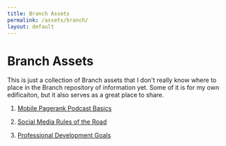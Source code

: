 ```yaml
---
title: Branch Assets
permalink: /assets/branch/
layout: default
---
```


Branch Assets
=============

This is just a collection of Branch assets that I don't really know where to place in the Branch repository of information yet. Some of it is for my own edificaiton, but it also serves as a great place to share. 

1. [Mobile Pagerank Podcast Basics](Mobile-Pagerank-Podcast.md)

2. [Social Media Rules of the Road](Social-Media-ROR.md)

3. [Professional Development Goals](professional-dev-goals-2015.md)


